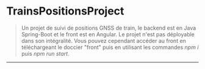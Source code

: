 # TrainsPositionsProject

>Un projet de suivi de positions GNSS de train, le backend est en Java Spring-Boot et le front est en Angular.
>Le projet n'est pas déployable dans son intégralité. Vous pouvez cependant accéder au front en téléchargeant le
>doccier "front" puis en utilisant les commandes _npm i_ puis _npm run start_.
---
 
